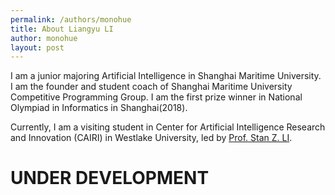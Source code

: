 ```yaml
---
permalink: /authors/monohue
title: About Liangyu LI
author: monohue
layout: post
---
```


I am a junior majoring Artificial Intelligence in Shanghai Maritime University. I am the founder and student coach of Shanghai Maritime University Competitive Programming Group. I am the first prize winner in National Olympiad in Informatics in Shanghai(2018).

<!-- more -->

Currently, I am a visiting student in Center for Artificial Intelligence Research and Innovation (CAIRI) in Westlake University, led by [Prof. Stan Z. LI](https://en.westlake.edu.cn/faculty/stanz-li.html).


# UNDER DEVELOPMENT
